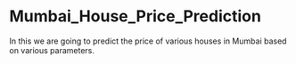 # Mumbai_House_Price_Prediction
In this we are going to predict the price of various houses in Mumbai based on various parameters.
